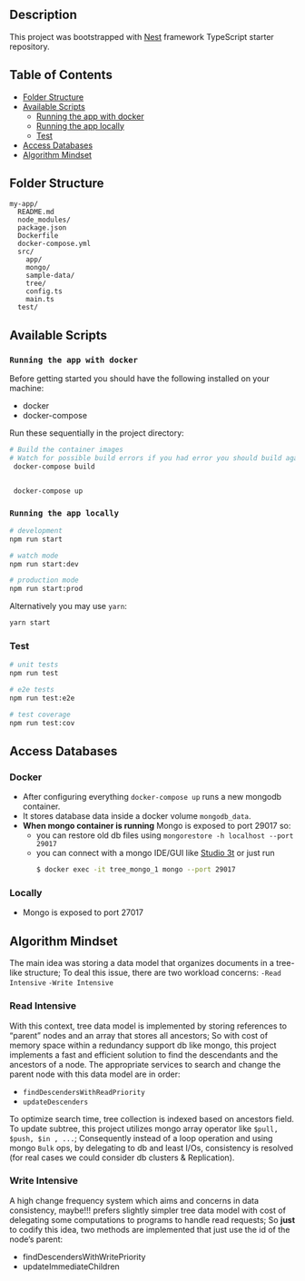 ## Description

This project was bootstrapped with [Nest](https://github.com/nestjs/nest) framework TypeScript starter repository.

## Table of Contents
- [Folder Structure](#folder-structure)
- [Available Scripts](#available-scripts)
  - [Running the app with docker](#running-the-app-with-docker)
  - [Running the app locally](#running-the-app-locally)
  - [Test](#test)
- [Access Databases](#access-databases)
- [Algorithm Mindset](#algorithm-mindset)


 ## Folder Structure

```
my-app/
  README.md
  node_modules/
  package.json
  Dockerfile
  docker-compose.yml
  src/
    app/
    mongo/
    sample-data/
    tree/
    config.ts
    main.ts
  test/
```

## Available Scripts

### `Running the app with docker`

Before getting started you should have the following installed on your machine:  
  - docker
  - docker-compose

Run these sequentially in the project directory:
```bash
# Build the container images 
# Watch for possible build errors if you had error you should build again  
 docker-compose build


 docker-compose up
```

### `Running the app locally`


```bash
# development
npm run start

# watch mode
npm run start:dev

# production mode
npm run start:prod
```
Alternatively you may use `yarn`:

```sh
yarn start
```

### Test

```bash
# unit tests
npm run test

# e2e tests
npm run test:e2e

# test coverage
npm run test:cov
```


## Access Databases
 
  ### Docker
  - After configuring everything `docker-compose up` runs a new mongodb container.
  - It stores database data inside a docker volume `mongodb_data`.
  - __When mongo container is running__  Mongo is exposed to port 29017  so:
    - you can restore old db files using `mongorestore -h localhost --port 29017` 
    - you can connect with a mongo IDE/GUI like [Studio 3t](https://studio3t.com) or just run
      ```bash
      $ docker exec -it tree_mongo_1 mongo --port 29017
      ```
  ### Locally
  - Mongo is exposed to port 27017

## Algorithm Mindset
  
  The main idea was storing a data model that organizes documents in a tree-like structure; To deal this issue, there are two workload concerns:
  `-Read Intensive`
  `-Write Intensive`

  ### Read Intensive

  With this context, tree data model is implemented by storing references to “parent” nodes and an array that stores all ancestors; So with cost of memory space within a redundancy support db like mongo, this project implements a fast and efficient solution to find the descendants and the ancestors of a node.
  The appropriate services to search and change the parent node with this data model are in order:
  - `findDescendersWithReadPriority`
  - `updateDescenders`

To optimize search time, tree collection is indexed based on ancestors field.<br/>
To update subtree, this project utilizes mongo array operator like `$pull, $push, $in , ...`; Consequently instead of a loop operation and using mongo `Bulk` ops, by delegating to db and least I/Os, consistency is resolved (for real cases we could consider db clusters & Replication).

 ### Write Intensive
  A high change frequency system which aims and concerns in data consistency, maybe!!! prefers slightly simpler tree data model with cost of delegating some computations to programs to handle read requests; So __just__ to codify this idea, two methods are implemented that just use the id of the node’s parent:
  - findDescendersWithWritePriority
  - updateImmediateChildren

